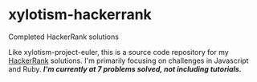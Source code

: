 # xylotism-hackerrank
Completed HackerRank solutions

Like xylotism-project-euler, this is a source code repository for my [HackerRank](https://www.hackerrank.com) solutions.
I'm primarily focusing on challenges in Javascript and Ruby.
***I'm currently at 7 problems solved, not including tutorials.***
